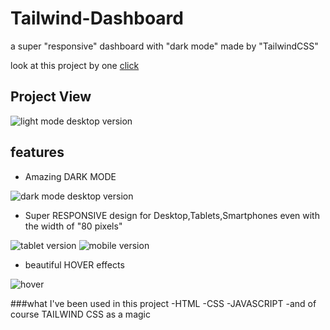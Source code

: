 # Tailwind-Dashboard
a super "responsive" dashboard with "dark mode" made by "TailwindCSS"

look at this project by one [click](https://hosseinmazhar.github.io/Tailwind-Dashboard/)

## Project View

![light mode desktop version](https://user-images.githubusercontent.com/91896821/177548894-70bcfa13-0b1c-477b-9033-3d3b8f58113c.PNG)

## features


- Amazing DARK MODE

![dark mode desktop version](https://user-images.githubusercontent.com/91896821/177549408-c7e95aa4-0a70-4f3b-8ec8-54229ca45582.PNG)



- Super RESPONSIVE design for Desktop,Tablets,Smartphones even with the width of "80 pixels"

![tablet version](https://user-images.githubusercontent.com/91896821/177549599-d6f4769b-d755-4302-8af9-0124d63228a8.PNG)   ![mobile version](https://user-images.githubusercontent.com/91896821/177549692-0c307988-36fd-421a-baf3-be23ea5f4d98.PNG)


- beautiful HOVER effects

![hover](https://user-images.githubusercontent.com/91896821/177549934-1846cd40-f4d3-4d66-bcef-abaf7e119719.PNG)


###what I've been used in this project
-HTML
-CSS
-JAVASCRIPT
-and of course TAILWIND CSS as a magic
